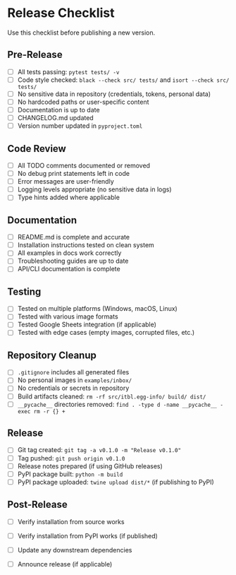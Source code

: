 # Release Checklist

Use this checklist before publishing a new version.

## Pre-Release

- [ ] All tests passing: `pytest tests/ -v`
- [ ] Code style checked: `black --check src/ tests/` and `isort --check src/ tests/`
- [ ] No sensitive data in repository (credentials, tokens, personal data)
- [ ] No hardcoded paths or user-specific content
- [ ] Documentation is up to date
- [ ] CHANGELOG.md updated
- [ ] Version number updated in `pyproject.toml`

## Code Review

- [ ] All TODO comments documented or removed
- [ ] No debug print statements left in code
- [ ] Error messages are user-friendly
- [ ] Logging levels appropriate (no sensitive data in logs)
- [ ] Type hints added where applicable

## Documentation

- [ ] README.md is complete and accurate
- [ ] Installation instructions tested on clean system
- [ ] All examples in docs work correctly
- [ ] Troubleshooting guides are up to date
- [ ] API/CLI documentation is complete

## Testing

- [ ] Tested on multiple platforms (Windows, macOS, Linux)
- [ ] Tested with various image formats
- [ ] Tested Google Sheets integration (if applicable)
- [ ] Tested with edge cases (empty images, corrupted files, etc.)

## Repository Cleanup

- [ ] `.gitignore` includes all generated files
- [ ] No personal images in `examples/inbox/`
- [ ] No credentials or secrets in repository
- [ ] Build artifacts cleaned: `rm -rf src/itbl.egg-info/ build/ dist/`
- [ ] `__pycache__` directories removed: `find . -type d -name __pycache__ -exec rm -r {} +`

## Release

- [ ] Git tag created: `git tag -a v0.1.0 -m "Release v0.1.0"`
- [ ] Tag pushed: `git push origin v0.1.0`
- [ ] Release notes prepared (if using GitHub releases)
- [ ] PyPI package built: `python -m build`
- [ ] PyPI package uploaded: `twine upload dist/*` (if publishing to PyPI)

## Post-Release

- [ ] Verify installation from source works
- [ ] Verify installation from PyPI works (if published)
- [ ] Update any downstream dependencies
- [ ] Announce release (if applicable)

